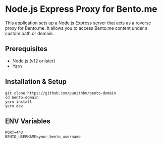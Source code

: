 # Node.js Express Proxy for Bento.me

This application sets up a Node.js Express server that acts as a reverse proxy for Bento.me. It allows you to access Bento.me content under a custom path or domain.

## Prerequisites
- Node.js (v12 or later)
- Yarn

## Installation & Setup
```
git clone https://github.com/punithbm/bento-domain
cd bento-domain
yarn install
yarn dev
```

## ENV Variables
```
PORT=443
BENTO_USERNAME=your_bento_username
```

